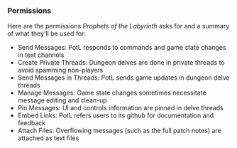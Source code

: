 ### Permissions
Here are the permissions *Prophets of the Labyrinth* asks for and a summary of what they'll be used for:
- Send Messages: PotL responds to commands and game state changes in text channels
- Create Private Threads: Dungeon delves are done in private threads to avoid spamming non-players
- Send Messages in Threads: PotL sends game updates in dungeon delve threads
- Manage Messages: Game state changes sometimes necessitate message editing and clean-up
- Pin Messages: UI and controls information are pinned in delve threads
- Embed Links: PotL refers users to its github for documentation and feedback
- Attach Files: Overflowing messages (such as the full patch notes) are attached as text files

